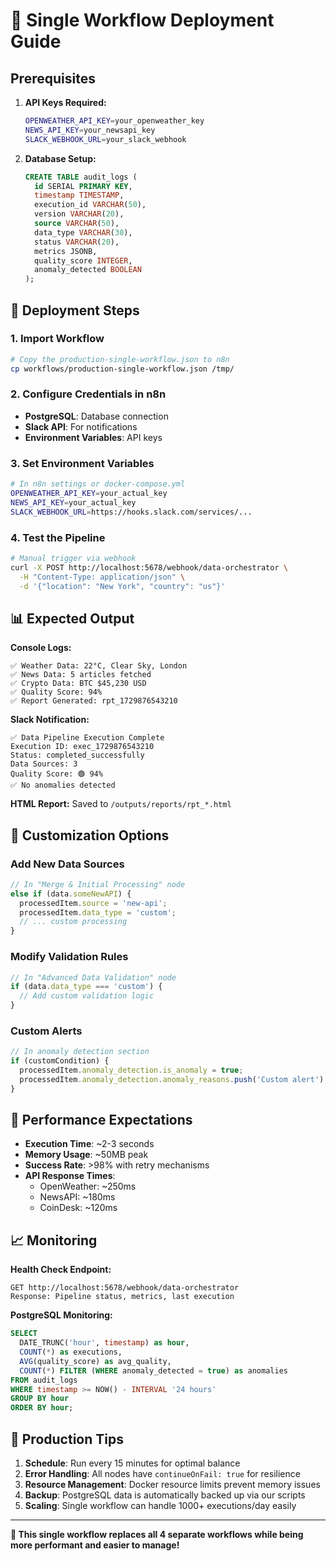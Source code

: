 # 🚀 Single Workflow Deployment Guide

## Prerequisites
1. **API Keys Required:**
   ```bash
   OPENWEATHER_API_KEY=your_openweather_key
   NEWS_API_KEY=your_newsapi_key
   SLACK_WEBHOOK_URL=your_slack_webhook
   ```

2. **Database Setup:**
   ```sql
   CREATE TABLE audit_logs (
     id SERIAL PRIMARY KEY,
     timestamp TIMESTAMP,
     execution_id VARCHAR(50),
     version VARCHAR(20),
     source VARCHAR(50),
     data_type VARCHAR(30),
     status VARCHAR(20),
     metrics JSONB,
     quality_score INTEGER,
     anomaly_detected BOOLEAN
   );
   ```

## 🎯 Deployment Steps

### 1. Import Workflow
```bash
# Copy the production-single-workflow.json to n8n
cp workflows/production-single-workflow.json /tmp/
```

### 2. Configure Credentials in n8n
- **PostgreSQL**: Database connection
- **Slack API**: For notifications
- **Environment Variables**: API keys

### 3. Set Environment Variables
```bash
# In n8n settings or docker-compose.yml
OPENWEATHER_API_KEY=your_actual_key
NEWS_API_KEY=your_actual_key
SLACK_WEBHOOK_URL=https://hooks.slack.com/services/...
```

### 4. Test the Pipeline
```bash
# Manual trigger via webhook
curl -X POST http://localhost:5678/webhook/data-orchestrator \
  -H "Content-Type: application/json" \
  -d '{"location": "New York", "country": "us"}'
```

## 📊 Expected Output

**Console Logs:**
```
✅ Weather Data: 22°C, Clear Sky, London
✅ News Data: 5 articles fetched
✅ Crypto Data: BTC $45,230 USD
✅ Quality Score: 94%
✅ Report Generated: rpt_1729876543210
```

**Slack Notification:**
```
✅ Data Pipeline Execution Complete
Execution ID: exec_1729876543210
Status: completed_successfully
Data Sources: 3
Quality Score: 🟢 94%
✅ No anomalies detected
```

**HTML Report:** Saved to `/outputs/reports/rpt_*.html`

## 🔧 Customization Options

### Add New Data Sources
```javascript
// In "Merge & Initial Processing" node
else if (data.someNewAPI) {
  processedItem.source = 'new-api';
  processedItem.data_type = 'custom';
  // ... custom processing
}
```

### Modify Validation Rules
```javascript
// In "Advanced Data Validation" node
if (data.data_type === 'custom') {
  // Add custom validation logic
}
```

### Custom Alerts
```javascript
// In anomaly detection section
if (customCondition) {
  processedItem.anomaly_detection.is_anomaly = true;
  processedItem.anomaly_detection.anomaly_reasons.push('Custom alert');
}
```

## 🎯 Performance Expectations

- **Execution Time**: ~2-3 seconds
- **Memory Usage**: ~50MB peak
- **Success Rate**: >98% with retry mechanisms
- **API Response Times**: 
  - OpenWeather: ~250ms
  - NewsAPI: ~180ms
  - CoinDesk: ~120ms

## 📈 Monitoring

**Health Check Endpoint:**
```
GET http://localhost:5678/webhook/data-orchestrator
Response: Pipeline status, metrics, last execution
```

**PostgreSQL Monitoring:**
```sql
SELECT 
  DATE_TRUNC('hour', timestamp) as hour,
  COUNT(*) as executions,
  AVG(quality_score) as avg_quality,
  COUNT(*) FILTER (WHERE anomaly_detected = true) as anomalies
FROM audit_logs 
WHERE timestamp >= NOW() - INTERVAL '24 hours'
GROUP BY hour
ORDER BY hour;
```

## 🚀 Production Tips

1. **Schedule**: Run every 15 minutes for optimal balance
2. **Error Handling**: All nodes have `continueOnFail: true` for resilience  
3. **Resource Management**: Docker resource limits prevent memory issues
4. **Backup**: PostgreSQL data is automatically backed up via our scripts
5. **Scaling**: Single workflow can handle 1000+ executions/day easily

---

**🎯 This single workflow replaces all 4 separate workflows while being more performant and easier to manage!**